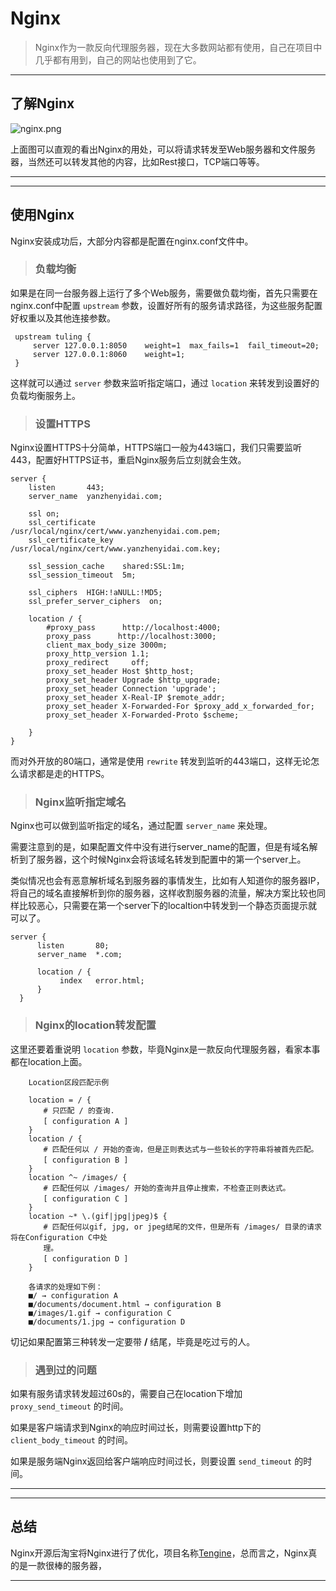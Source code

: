 
# Nginx

> Nginx作为一款反向代理服务器，现在大多数网站都有使用，自己在项目中几乎都有用到，自己的网站也使用到了它。

---
## 了解Nginx

 ![nginx.png](https://i.loli.net/2020/04/07/t2hgMHnsDdfVbcm.png)
 
 上面图可以直观的看出Nginx的用处，可以将请求转发至Web服务器和文件服务器，当然还可以转发其他的内容，比如Rest接口，TCP端口等等。
 
---

---
## 使用Nginx

 Nginx安装成功后，大部分内容都是配置在nginx.conf文件中。

 > ### 负载均衡
 
  如果是在同一台服务器上运行了多个Web服务，需要做负载均衡，首先只需要在nginx.conf中配置 `upstream` 参数，设置好所有的服务请求路径，为这些服务配置好权重以及其他连接参数。
  
  ```
   upstream tuling {
       server 127.0.0.1:8050    weight=1  max_fails=1  fail_timeout=20;
       server 127.0.0.1:8060    weight=1;
   }
  ```
  
  这样就可以通过 `server` 参数来监听指定端口，通过 `location` 来转发到设置好的负载均衡服务上。
  
  > ### 设置HTTPS
  
  Nginx设置HTTPS十分简单，HTTPS端口一般为443端口，我们只需要监听443，配置好HTTPS证书，重启Nginx服务后立刻就会生效。
  
  ```
  server {
      listen       443;
      server_name  yanzhenyidai.com;

      ssl on;
      ssl_certificate      /usr/local/nginx/cert/www.yanzhenyidai.com.pem;
      ssl_certificate_key  /usr/local/nginx/cert/www.yanzhenyidai.com.key;

      ssl_session_cache    shared:SSL:1m;
      ssl_session_timeout  5m;

      ssl_ciphers  HIGH:!aNULL:!MD5;
      ssl_prefer_server_ciphers  on;

      location / {
          #proxy_pass      http://localhost:4000;
          proxy_pass      http://localhost:3000;
          client_max_body_size 3000m;
          proxy_http_version 1.1;
          proxy_redirect     off;
          proxy_set_header Host $http_host;
          proxy_set_header Upgrade $http_upgrade;
          proxy_set_header Connection 'upgrade';
          proxy_set_header X-Real-IP $remote_addr;
          proxy_set_header X-Forwarded-For $proxy_add_x_forwarded_for;
          proxy_set_header X-Forwarded-Proto $scheme;

      }
  }

  ```
  
  而对外开放的80端口，通常是使用 `rewrite` 转发到监听的443端口，这样无论怎么请求都是走的HTTPS。

 > ### Nginx监听指定域名
 
 Nginx也可以做到监听指定的域名，通过配置 `server_name` 来处理。
 
 需要注意到的是，如果配置文件中没有进行server_name的配置，但是有域名解析到了服务器，这个时候Nginx会将该域名转发到配置中的第一个server上。
 
 类似情况也会有恶意解析域名到服务器的事情发生，比如有人知道你的服务器IP，将自己的域名直接解析到你的服务器，这样收割服务器的流量，解决方案比较也同样比较恶心，只需要在第一个server下的localtion中转发到一个静态页面提示就可以了。
 
 ```
 server {
       listen       80;
       server_name  *.com;
 
       location / {
            index   error.html;
       }
   }

 ```
 
 > ### Nginx的location转发配置
 
 这里还要着重说明 `location` 参数，毕竟Nginx是一款反向代理服务器，看家本事都在location上面。
 
 ```
     Location区段匹配示例
     
     location = / {
     　　# 只匹配 / 的查询.
     　　[ configuration A ]
     }
     location / {
     　　# 匹配任何以 / 开始的查询，但是正则表达式与一些较长的字符串将被首先匹配。
     　　[ configuration B ]
     }
     location ^~ /images/ {
     　　# 匹配任何以 /images/ 开始的查询并且停止搜索，不检查正则表达式。
     　　[ configuration C ]
     }
     location ~* \.(gif|jpg|jpeg)$ {
     　　# 匹配任何以gif, jpg, or jpeg结尾的文件，但是所有 /images/ 目录的请求将在Configuration C中处
     　　理。
     　　[ configuration D ]
     } 
     
     各请求的处理如下例：
     ■/ → configuration A
     ■/documents/document.html → configuration B
     ■/images/1.gif → configuration C
     ■/documents/1.jpg → configuration D
 
 ```
 
 切记如果配置第三种转发一定要带 **/** 结尾，毕竟是吃过亏的人。
 
 > ### 遇到过的问题
 
 如果有服务请求转发超过60s的，需要自己在location下增加 `proxy_send_timeout` 的时间。
 
 如果是客户端请求到Nginx的响应时间过长，则需要设置http下的 `client_body_timeout` 的时间。
 
 如果是服务端Nginx返回给客户端响应时间过长，则要设置 `send_timeout` 的时间。
 
---

---
 ## 总结
 
 Nginx开源后淘宝将Nginx进行了优化，项目名称[Tengine](http://tengine.taobao.org)，总而言之，Nginx真的是一款很棒的服务器，

---